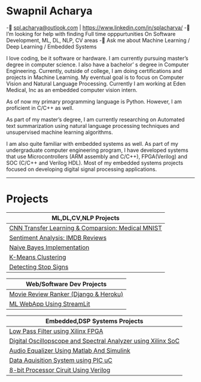 <!--
### Hi there 👋
**splAcharya/splAcharya** is a ✨ _special_ ✨ repository because its `README.md` (this file) appears on your GitHub profile.
- 🔭 I’m currently working on Machine Learning /  Deep Learning / Computer Vision/  Natural Language Processing 
- 🌱 I’m currently learning  Computer Vision, Natural Language Processing
- 👯 I’m looking to collaborate on any Machine Learning / Deep Learning Projects
- 🤔 I’m looking for help with 
- 💬 Ask me about Machine Learning / Deep Learning
- 📫 How to reach me: spl.acharya@outlook.com | https://www.linkedin.com/public-profile/in/splacharya/
- 😄 Pronouns: He/His/Him
- ⚡ Fun fact: 
Here are some ideas to get you started:

# Swapnil Acharya
- 
- 🔭 I’m currently working on getting certifications, doing projects on Deep Learning Feild.
- 🌱 I’m currently learning  Computer Vision, Natural Language Processing
- 👯 I’m looking to collaborate on any Machine Learning / Deep Learning Projects
- 🤔 I’m looking for help with finding Full time opppurtunities On Software Development, ML, DL, NLP, CV areas
- 💬 Ask me about Machine Learning / Deep Learning / Embedded Systems
- 😄 Pronouns: He/His/Him
-->


# Swapnil Acharya 
-📧 spl.acharya@outlook.com | https://www.linkedin.com/in/splacharya/
-🤔 I’m looking for help with finding Full time opppurtunities On Software Development, ML, DL, NLP, CV areas
-💬 Ask me about Machine Learning / Deep Learning / Embedded Systems

I love coding, be it software or hardware. I am currently pursuing master’s degree in computer science. I also have a bachelor’ s degree in Computer Engineering. Currently, outside of college, I am doing certifications and projects in Machine Learning. My eventual goal is to focus on Computer Vision and Natural Language Processing. Currently I am working at Eden Medical, Inc as an embedded computer vision intern.

As of now my primary programming language is Python. However, I am proficient in C/C++ as well.

As part of my master’s degree, I am currently researching on Automated text summarization using natural language processing techniques and unsupervised machine learning algorithms.

I am also quite familiar with embedded systems as well. As part of my undergraduate computer engineering program, I have developed systems that use Microcontrollers (ARM assembly and C/C++), FPGA(Verilog) and SOC (C/C++ and Verilog HDL). Most of my embedded systems projects focused on developing digital signal processing applications.

 <hr>
 
 # Projects </h1>
 
 | ML,DL,CV,NLP Projects |
 |-----------------------|
 | [CNN Transfer Learning & Comparsion: Medical MNIST](https://github.com/splAcharya/Transfer_Learning_Comparision) |
 | [Sentiment Analysis: IMDB Reviews](https://github.com/splAcharya/Imdb_Reviews_Sentiment_Analysis)|
 | [Naive Bayes Implementation](https://github.com/splAcharya/Naive_Bayes_Implementation) |
 | [K-Means Clustering](https://github.com/splAcharya/K_Means_Clustering) |
 | [Detecting Stop Signs](https://github.com/splAcharya/DetectingStopSigns)|
 
 
 | Web/Software Dev Projects |
 |-----------------------|
 | [Movie Review Ranker (Django & Heroku)](https://github.com/splAcharya/Movie_Review_Ranker)|
 | [ML WebApp Using StreamLit](https://github.com/splAcharya/ML_WebApp_Steamlit_Python)|

 
 
 |Embedded,DSP Systems Projects |
 |------------------------------|
 | [Low Pass Filter using Xilinx FPGA](https://github.com/splAcharya/LowPassFilterFPGA) |
 | [Digital Oscillopscope and Spectral Analyzer using Xilinx SoC](https://github.com/splAcharya/DigitalOscilloscope_Zynq7000Soc) |
 | [Audio Equalizer Using Matlab And Simulink](https://github.com/splAcharya/AudioEqualizerMatlab_Simulink) |
 | [Data Aquisition System using PIC uC](https://github.com/splAcharya/DataAquisitionBoard_PICuC) |
 | [8-bit Processor Ciruit Using Verilog](https://github.com/splAcharya/8BitProcessorCircuit_Verilog) |
 

 






